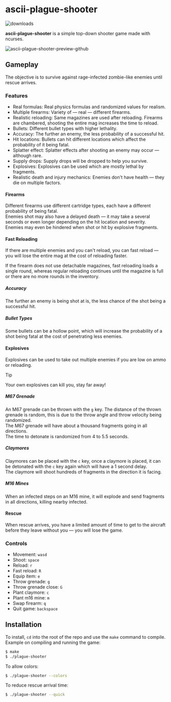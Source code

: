 # ascii-plague-shooter
![downloads](https://img.shields.io/github/downloads/xyzpw/ascii-plague-shooter/total)

**ascii-plague-shooter** is a simple top-down shooter game made with ncurses.<br>

![ascii-plague-shooter-preview-github](https://github.com/user-attachments/assets/4598c582-620b-4bfb-9fe7-5a88e28c47fa)

## Gameplay
The objective is to survive against rage-infected zombie-like enemies
 until rescue arrives.<br>

### Features
- Real formulas: Real physics formulas and randomized values for realism.
- Multiple firearms: Variety of &#8212; real &#8212; different firearms.
- Realistic reloading: Same magazines are used after reloading. Firearms
 are chambered, shooting the entire mag increases the time to reload.
- Bullets: Different bullet types with higher lethality.
- Accuracy: The further an enemy, the less probability of a successful hit.
- Hit locations: Bullets can hit different locations which affect the
 probability of it being fatal.
- Splatter effect: Splatter effects after shooting an enemy may occur &#8212;
 although rare.
- Supply drops: Supply drops will be dropped to help you survive.
- Explosives: Explosives can be used which are mostly lethal by fragments.
- Realistic death and injury mechanics: Enemies don't have health &#8212;
 they die on multiple factors.

#### Firearms
Different firearms use different cartridge types, each have a different
 probability of being fatal.<br>
Enemies shot may also have a delayed death &#8212; it may take a several
 seconds or even longer depending on the hit location and severity.<br>
Enemies may even be hindered when shot or hit by explosive fragments.
#### Fast Reloading
If there are multiple enemies and you can't reload, you can fast reload &#8212;
 you will lose the entire mag at the cost of reloading faster.

If the firearm does not use detachable magazines, fast reloading loads a single
 round, whereas regular reloading continues until the magazine is full or there
 are no more rounds in the inventory.

##### Accuracy
The further an enemy is being shot at is, the less chance of the shot being
 a successful hit.
##### Bullet Types
Some bullets can be a hollow point, which will increase the probability of
 a shot being fatal at the cost of penetrating less enemies.

#### Explosives
Explosives can be used to take out multiple enemies if you are low on ammo
 or reloading.
> [!TIP]
> Your own explosives can kill you, stay far away!
##### M67 Grenade
An M67 grenade can be thrown with the `g` key. The distance of the thrown
 grenade is random, this is due to the throw angle and throw velocity being
 randomized.<br>
The M67 grenade will have about a thousand fragments going in all
 directions.<br>
The time to detonate is randomized from 4 to 5.5 seconds.
##### Claymores
Claymores can be placed with the `c` key, once a claymore is placed, it can
 be detonated with the `c` key again which will have a 1 second delay.<br>
The claymore will shoot hundreds of fragments in the direction it is facing.

##### M16 Mines
When an infected steps on an M16 mine, it will explode and send fragments in
all directions, killing nearby infected.

#### Rescue
When rescue arrives, you have a limited amount of time to get to the aircraft
 before they leave without you &#8212; you will lose the game.

### Controls
- Movement: `wasd`
- Shoot: `space`
- Reload: `r`
- Fast reload: `R`
- Equip item: `e`
- Throw grenade: `g`
- Throw grenade close: `G`
- Plant claymore: `c`
- Plant m16 mine: `m`
- Swap firearm: `q`
- Quit game: `backspace`

## Installation
To install, `cd` into the root of the repo and use the `make` command to
 compile.<br>
Example on compiling and running the game:
```bash
$ make
$ ./plague-shooter
```

To allow colors:
```bash
$ ./plague-shooter --colors
```

To reduce rescue arrival time:
```bash
$ ./plague-shooter --quick
```
